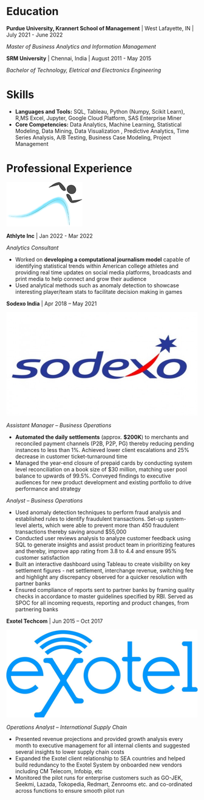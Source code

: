 ![<img src="/images/JyotismanBanerjee.png" height="360" width="240"/>](/images/JyotismanBanerjee.png)


# Education 

**Purdue University, Krannert School of Management** | West Lafayette, IN | July 2021 - June 2022

*Master of Business Analytics and Information Management*

**SRM University** | Chennai, India | August 2011 - May 2015

*Bachelor of Technology, Eletrical and Electronics Engineering* 

# Skills

- **Languages and Tools:** SQL, Tableau, Python (Numpy, Scikit Learn), R,MS Excel, Jupyter, Google Cloud Platform, SAS Enterprise Miner
- **Core Competencies:** Data Analytics, Machine Learning, Statistical Modeling, Data Mining, Data Visualization , Predictive Analytics, Time Series Analysis, A/B Testing, Business Case Modeling, Project Management


# Professional Experience

![](/images/athlyte.png)

**Athlyte Inc** | Jan 2022 - Mar 2022 

*Analytics Consultant*

- Worked on **developing a computational journalism model** capable of identifying statistical trends within American college athletes and providing real time updates on social media platforms, broadcasts and print media to help connect and grow their audience
- Used analytical methods such as anomaly detection to showcase interesting player/team stats to facilitate decision making in games



**Sodexo India** | Apr 2018 – May 2021

![](/images/sodexo.jpeg)

*Assistant Manager – Business Operations*

- **Automated the daily settlements** (approx. **$200K**) to merchants and reconciled payment channels (P2B, P2P, PG) thereby reducing pending instances to less than 1%. Achieved lower client escalations and 25% decrease in customer ticket-turnaround time
- Managed the year-end closure of prepaid cards by conducting system level reconciliation on a book size of $30 million, matching user pool balance to upwards of 99.5%. Conveyed findings to executive audiences for new product development and existing portfolio to drive performance and strategy

*Analyst – Business Operations*
- Used anomaly detection techniques to perform fraud analysis and established rules to identify fraudulent transactions. Set-up system-level alerts, which were able to prevent more than 450 fraudulent transactions thereby saving around $55,000
- Conducted user reviews analysis to analyze customer feedback using SQL to generate insights and assist product team in prioritizing features and thereby, improve app rating from 3.8 to 4.4 and ensure 95% customer satisfaction
- Built an interactive dashboard using Tableau to create visibility on key settlement figures - net settlement, interchange revenue, switching fee and highlight any discrepancy observed for a quicker resolution with partner banks
- Ensured compliance of reports sent to partner banks by framing quality checks in accordance to master guidelines specified by RBI. Served as SPOC for all incoming requests, reporting and product changes, from partnering banks



**Exotel Techcom** | Jun 2015 – Oct 2017

![](/images/exotel.jpeg)

*Operations Analyst – International Supply Chain*

- Presented revenue projections and provided growth analysis every month to executive management for all internal clients and suggested several insights to lower supply chain costs
- Expanded the Exotel client relationship to SEA countries and helped build redundancy to the Exotel System by onboarded new vendors including CM Telecom, Infobip, etc
- Monitored the pilot runs for enterprise customers such as GO-JEK, Seekmi, Lazada, Tokopedia, Redmart, Zenrooms etc. and co-ordinated across functions to ensure smooth pilot run
